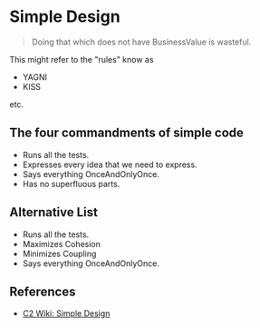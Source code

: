 # Simple Design

> Doing that which does not have BusinessValue is wasteful.

This might refer to the "rules" know as

* YAGNI
* KISS

etc.

## The four commandments of simple code

* Runs all the tests.
* Expresses every idea that we need to express.
* Says everything OnceAndOnlyOnce.
* Has no superfluous parts.

## Alternative List

* Runs all the tests.
* Maximizes Cohesion
* Minimizes Coupling
* Says everything OnceAndOnlyOnce.


## References

* [C2 Wiki: Simple Design](https://c2.com/cgi/wiki?SimpleDesign)

